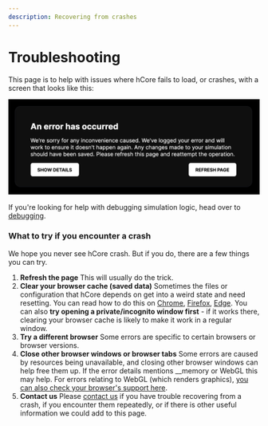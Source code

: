```yaml
---
description: Recovering from crashes
---
```


# Troubleshooting

This page is to help with issues where hCore fails to load, or crashes, with a screen that looks like this:

![](../.gitbook/assets/screenshot-2021-06-15-at-10.24.37.png)

If you're looking for help with debugging simulation logic, head over to [debugging](error-reference.md).

### What to try if you encounter a crash

We hope you never see hCore crash. But if you do, there are a few things you can try.

1. **Refresh the page**  This will usually do the trick. 
2. **Clear your browser cache \(saved data\)** Sometimes the files or configuration that hCore depends on get into a weird state and need resetting. You can read how to do this on [Chrome](https://support.google.com/accounts/answer/32050), [Firefox](https://support.mozilla.org/en-US/kb/how-clear-firefox-cache), [Edge](https://support.microsoft.com/en-us/microsoft-edge/view-and-delete-browser-history-in-microsoft-edge-00cf7943-a9e1-975a-a33d-ac10ce454ca4).   You can also **try opening a private/incognito window first** - if it works there, clearing your browser cache is likely to make it work in a regular window. 
3. **Try a different browser** Some errors are specific to certain browsers or browser versions. 
4. **Close other browser windows or browser tabs** Some errors are caused by resources being unavailable, and closing other browser windows can help free them up. If the error details mentions __memory or WebGL this may help. For errors relating to WebGL \(which renders graphics\), [you can also check your browser's support here](https://get.webgl.org/). 
5. **Contact us** Please [contact us](https://hash.ai/contact) if you have trouble recovering from a crash, if you encounter them repeatedly, or if there is other useful information we could add to this page.

